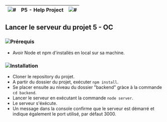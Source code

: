 ![#](https://i.ibb.co/nk466zG/asterisque.png) | P5 - Help Project | ![#](https://i.ibb.co/nk466zG/asterisque.png)
----- | ----- | -----

## Lancer le serveur du projet 5 - OC


### ![Prérequis](https://i.ibb.co/xzmTvJ3/prerequis-bandeau.png)
* Avoir Node et npm d'installés en local sur sa machine.


### ![Installation](https://i.ibb.co/yXyx9S9/installation-bandeau.png)
* Cloner le repository du projet.
* A partir du dossier du projet, exécuter ```npm install```.
* Se placer ensuite au niveau du dossier "backend" gràce à la commande ```cd backend```.
* Lancer le serveur en exécutant la commande ```node server```.
* Le serveur s'éxécute.
* Un message dans la console confirme que le serveur est démarré et indique également le port utilisé, par défaut 3000.

